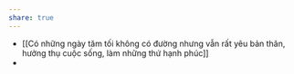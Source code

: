 ```yaml
---
share: true
---
```

- [[Có những ngày tăm tối không có đường nhưng vẫn rất yêu bản thân, hưởng thụ cuộc sống, làm những thứ hạnh phúc]]
-
